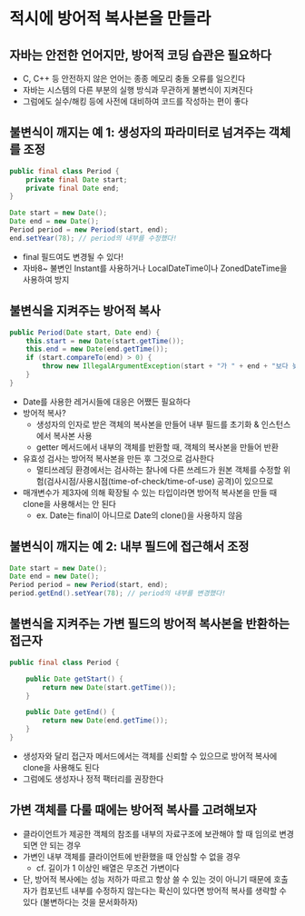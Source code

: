 # 적시에 방어적 복사본을 만들라

## 자바는 안전한 언어지만, 방어적 코딩 습관은 필요하다
- C, C++ 등 안전하지 않은 언어는 종종 메모리 충돌 오류를 일으킨다
- 자바는 시스템의 다른 부분의 실행 방식과 무관하게 불변식이 지켜진다
- 그럼에도 실수/해킹 등에 사전에 대비하여 코드를 작성하는 편이 좋다


## 불변식이 깨지는 예 1: 생성자의 파라미터로 넘겨주는 객체를 조정
```java
public final class Period {
    private final Date start;
    private final Date end;
}

Date start = new Date();
Date end = new Date();
Period period = new Period(start, end);
end.setYear(78); // period의 내부를 수정했다!
```
- final 필드여도 변경될 수 있다!
- 자바8~ 불변인 Instant를 사용하거나 LocalDateTime이나 ZonedDateTime을 사용하여 방지


## 불변식을 지켜주는 방어적 복사
```java
public Period(Date start, Date end) {
    this.start = new Date(start.getTime());
    this.end = new Date(end.getTime());
    if (start.compareTo(end) > 0) {
        throw new IllegalArgumentException(start + "가 " + end + "보다 늦다.");
    }
}
```
- Date를 사용한 레거시들에 대응은 어쨌든 필요하다
- 방어적 복사?
    * 생성자의 인자로 받은 객체의 복사본을 만들어 내부 필드를 초기화 & 인스턴스에서 복사본 사용
    * getter 메서드에서 내부의 객체를 반환할 때, 객체의 복사본을 만들어 반환
- 유효성 검사는 방어적 복사본을 만든 후 그것으로 검사한다
    * 멀티쓰레딩 환경에서는 검사하는 찰나에 다른 쓰레드가 원본 객체를 수정할 위험(검사시점/사용시점(time-of-check/time-of-use) 공격)이 있으므로
- 매개변수가 제3자에 의해 확장될 수 있는 타입이라면 방어적 복사본을 만들 때 clone을 사용해서는 안 된다
    * ex. Date는 final이 아니므로 Date의 clone()을 사용하지 않음


## 불변식이 깨지는 예 2: 내부 필드에 접근해서 조정
```java
Date start = new Date();
Date end = new Date();
Period period = new Period(start, end);
period.getEnd().setYear(78); // period의 내부를 변경했다!
```


## 불변식을 지켜주는 가변 필드의 방어적 복사본을 반환하는 접근자
```java
public final class Period {

    public Date getStart() {
        return new Date(start.getTime());
    }

    public Date getEnd() {
        return new Date(end.getTime());
    }
}
```
- 생성자와 달리 접근자 메서드에서는 객체를 신뢰할 수 있으므로 방어적 복사에 clone을 사용해도 된다
- 그럼에도 생성자나 정적 팩터리를 권장한다


## 가변 객체를 다룰 때에는 방어적 복사를 고려해보자
- 클라이언트가 제공한 객체의 참조를 내부의 자료구조에 보관해야 할 때 임의로 변경되면 안 되는 경우
- 가변인 내부 객체를 클라이언트에 반환했을 때 안심할 수 없을 경우
    * cf. 길이가 1 이상인 배열은 무조건 가변이다
- 단, 방어적 복사에는 성능 저하가 따르고 항상 쓸 수 있는 것이 아니기 때문에 호출자가 컴포넌트 내부를 수정하지 않는다는 확신이 있다면 방어적 복사를 생략할 수 있다 (불변하다는 것을 문서화하자)